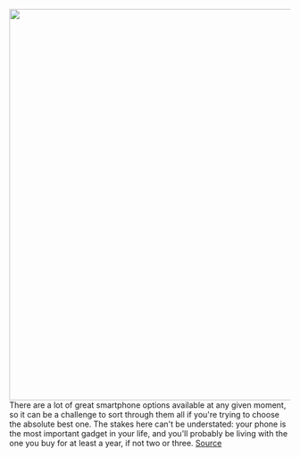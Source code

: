 <img src='https://cdn.vox-cdn.com/thumbor/W0l-CJqtylo_oj0qXATSexh9CrU=/0x0:2040x1360/1200x675/filters:focal(857x517:1183x843)/cdn.vox-cdn.com/uploads/chorus_image/image/68490964/Best_Phone_Grid_2020_v2.0.jpg' width='700px' /><br/>
There are a lot of great smartphone options available at any given moment, so it can be a challenge to sort through them all if you're trying to choose the absolute best one. The stakes here can't be understated: your phone is the most important gadget in your life, and you'll probably be living with the one you buy for at least a year, if not two or three.
<a href='https://www.theverge.com/22163811/best-phone'> Source <a/>